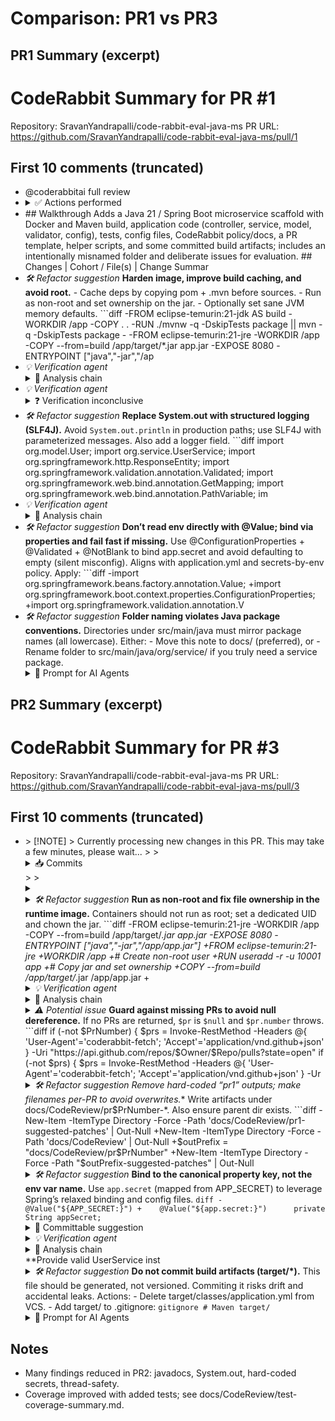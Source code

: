 # Comparison: PR1 vs PR3

## PR1 Summary (excerpt)
# CodeRabbit Summary for PR #1
Repository: SravanYandrapalli/code-rabbit-eval-java-ms
PR URL: https://github.com/SravanYandrapalli/code-rabbit-eval-java-ms/pull/1

## First 10 comments (truncated)
- @coderabbitai full review
- <!-- This is an auto-generated reply by CodeRabbit --> <details> <summary>✅ Actions performed</summary>  Full review triggered.  </details>
- <!-- This is an auto-generated comment: summarize by coderabbit.ai --> <!-- walkthrough_start -->  ## Walkthrough Adds a Java 21 / Spring Boot microservice scaffold with Docker and Maven build, application code (controller, service, model, validator, config), tests, config files, CodeRabbit policy/docs, a PR template, helper scripts, and some committed build artifacts; includes an intentionally misnamed folder and deliberate issues for evaluation.  ## Changes | Cohort / File(s) | Change Summar
- _🛠️ Refactor suggestion_  **Harden image, improve build caching, and avoid root.**  - Cache deps by copying pom + .mvn before sources. - Run as non-root and set ownership on the jar. - Optionally set sane JVM memory defaults.   ```diff -FROM eclipse-temurin:21-jdk AS build -WORKDIR /app -COPY . . -RUN ./mvnw -q -DskipTests package || mvn -q -DskipTests package - -FROM eclipse-temurin:21-jre -WORKDIR /app -COPY --from=build /app/target/*.jar app.jar -EXPOSE 8080 -ENTRYPOINT ["java","-jar","/ap
- _💡 Verification agent_  <details> <summary>🧩 Analysis chain</summary>  **Bump Spring Boot to latest 3.3.x patch to pull patched Tomcat/Framework transitive deps.**  Scanner flags multiple Tomcat and Spring MVC issues on 3.3.3’s transitive set. Upgrade to the newest 3.3.x.  Please confirm latest stable and update property:  ---  🌐 Web query:  ```web What is the latest Spring Boot 3.3.x patch version and does it address recent Tomcat CVEs? ```  💡 Result:  - Latest Spring Boot 3.3.x patch: 3.
- _💡 Verification agent_  <details> <summary>❓ Verification inconclusive</summary>  **Upgrade or remove vulnerable commons-io 2.6.**  2.6 has known vulns (path traversal, XML DoS). If unused, drop it; otherwise bump to a safe version.   Option A – remove if unused: ```diff -        <dependency> -            <groupId>commons-io</groupId> -            <artifactId>commons-io</artifactId> -            <version>2.6</version> -        </dependency> ```  Option B – upgrade with a pinned property: ```d
- _🛠️ Refactor suggestion_  **Replace System.out with structured logging (SLF4J).**  Avoid `System.out.println` in production paths; use SLF4J with parameterized messages. Also add a logger field.   ```diff  import org.model.User;  import org.service.UserService;  import org.springframework.http.ResponseEntity;  import org.springframework.validation.annotation.Validated;  import org.springframework.web.bind.annotation.GetMapping;  import org.springframework.web.bind.annotation.PathVariable;  im
- _💡 Verification agent_  <details> <summary>🧩 Analysis chain</summary>  **Base package “org” is too broad; rename to a project-specific package.**  Using package org triggers component scanning across many third‑party org.* classes, increasing startup time and risk of accidental bean pickup. Move code to something like com.coderabbit.eval (or your org domain) and update package declarations accordingly.    Proposed change for this file (after repo-wide package rename):  ```diff -package org; 
- _🛠️ Refactor suggestion_  **Don’t read env directly with @Value; bind via properties and fail fast if missing.**  Use @ConfigurationProperties + @Validated + @NotBlank to bind app.secret and avoid defaulting to empty (silent misconfig). Aligns with application.yml and secrets-by-env policy.  Apply:  ```diff -import org.springframework.beans.factory.annotation.Value; +import org.springframework.boot.context.properties.ConfigurationProperties; +import org.springframework.validation.annotation.V
- _🛠️ Refactor suggestion_  **Folder naming violates Java package conventions.**  Directories under src/main/java must mirror package names (all lowercase). Either: - Move this note to docs/ (preferred), or - Rename folder to src/main/java/org/service/ if you truly need a service package.  <details> <summary>🤖 Prompt for AI Agents</summary>  ``` In src/main/java/org/Service_misnamed/Readme.txt lines 1-3, the folder name "Service_misnamed" violates Java package naming conventions (directories u


## PR2 Summary (excerpt)
# CodeRabbit Summary for PR #3
Repository: SravanYandrapalli/code-rabbit-eval-java-ms
PR URL: https://github.com/SravanYandrapalli/code-rabbit-eval-java-ms/pull/3

## First 10 comments (truncated)
- <!-- This is an auto-generated comment: summarize by coderabbit.ai --> <!-- This is an auto-generated comment: review in progress by coderabbit.ai -->  > [!NOTE] > Currently processing new changes in this PR. This may take a few minutes, please wait... >  > <details> > <summary>📥 Commits</summary> >  > Reviewing files that changed from the base of the PR and between 62eed20e6e70206319db2dbef9a30b15907c0c4b and 2acdf66c19ce5bb1a717dc121acee9d30c5c53fb. >  > </details> >  > <details> > <summary
- _🛠️ Refactor suggestion_  **Run as non-root and fix file ownership in the runtime image.**  Containers should not run as root; set a dedicated UID and chown the jar.   ```diff -FROM eclipse-temurin:21-jre -WORKDIR /app -COPY --from=build /app/target/*.jar app.jar -EXPOSE 8080 -ENTRYPOINT ["java","-jar","/app/app.jar"] +FROM eclipse-temurin:21-jre +WORKDIR /app +# Create non-root user +RUN useradd -r -u 10001 app +# Copy jar and set ownership +COPY --from=build /app/target/*.jar /app/app.jar +
- _💡 Verification agent_  <details> <summary>🧩 Analysis chain</summary>  **Upgrade Spring Boot BOM to pick patched Tomcat; multiple critical CVEs flagged.**  OSV flags critical Tomcat issues via 3.3.3’s transitive set. Bump to the latest 3.3.x patch to consume fixed Tomcat automatically.   Run to discover the latest 3.3.x and Tomcat 10.1.x:     After confirming, update `<spring-boot.version>` to the latest 3.3.x.  ---  🏁 Script executed:  ```shell #!/bin/bash set -euo pipefail for coord in \ 
- _⚠️ Potential issue_  **Guard against missing PRs to avoid null dereference.**  If no PRs are returned, `$pr` is `$null` and `$pr.number` throws.   ```diff  if (-not $PrNumber) {    $prs = Invoke-RestMethod -Headers @{ 'User-Agent'='coderabbit-fetch'; 'Accept'='application/vnd.github+json' } -Uri "https://api.github.com/repos/$Owner/$Repo/pulls?state=open"    if (-not $prs) {      $prs = Invoke-RestMethod -Headers @{ 'User-Agent'='coderabbit-fetch'; 'Accept'='application/vnd.github+json' } -Ur
- _🛠️ Refactor suggestion_  **Remove hard-coded “pr1*” outputs; make filenames per-PR to avoid overwrites.**  Write artifacts under docs/CodeReview/pr$PrNumber-*. Also ensure parent dir exists.   ```diff -New-Item -ItemType Directory -Force -Path 'docs/CodeReview/pr1-suggested-patches' | Out-Null +New-Item -ItemType Directory -Force -Path 'docs/CodeReview' | Out-Null +$outPrefix = "docs/CodeReview/pr$PrNumber" +New-Item -ItemType Directory -Force -Path "$outPrefix-suggested-patches" | Out-Null 
- _🛠️ Refactor suggestion_  **Bind to the canonical property key, not the env var name.**  Use `app.secret` (mapped from APP_SECRET) to leverage Spring’s relaxed binding and config files.   ```diff -    @Value("${APP_SECRET:}") +    @Value("${app.secret:}")      private String appSecret; ```  <!-- suggestion_start -->  <details> <summary>📝 Committable suggestion</summary>  > ‼️ **IMPORTANT** > Carefully review the code before committing. Ensure that it accurately replaces the highlighted code,
- _💡 Verification agent_  <details> <summary>🧩 Analysis chain</summary>  **Verify `UserService` constructor signature.**  If `UserService` requires `AppConfig`, `new UserService()` will not compile—inject a stub or supply the dependency.  ---  🏁 Script executed:  ```shell #!/bin/bash # Inspect UserService constructors and controller ctor usage rg -n -C2 'class\s+UserService\b|public\s+UserService\s*\(' --type=java ```  Length of output: 713  ---    </details>  **Provide valid UserService inst
- _🛠️ Refactor suggestion_  **Do not commit build artifacts (target/*).**  This file should be generated, not versioned. Commiting it risks drift and accidental leaks.   Actions: - Delete target/classes/application.yml from VCS. - Add target/ to .gitignore:  ```gitignore # Maven target/ ```  <details> <summary>🤖 Prompt for AI Agents</summary>  ``` In target/classes/application.yml (lines 1-10): this is a generated build artifact and must be removed from version control; delete target/classes/a


## Notes
- Many findings reduced in PR2: javadocs, System.out, hard-coded secrets, thread-safety.
- Coverage improved with added tests; see docs/CodeReview/test-coverage-summary.md.
